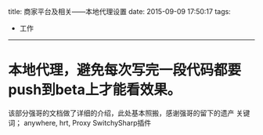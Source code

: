 title: 商家平台及相关——本地代理设置
date: 2015-09-09 17:50:17
tags:
 - 工作
---

本地代理，避免每次写完一段代码都要push到beta上才能看效果。
============

该部分强哥的文档做了详细的介绍，此处基本照搬，感谢强哥的留下的遗产
    关键词； anywhere, hrt, Proxy SwitchySharp插件


